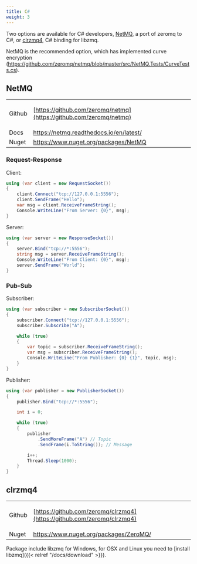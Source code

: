 ```yaml
---
title: C#
weight: 3
---
```


Two options are available for C# developers, [NetMQ](https://github.com/zeromq/netmq), a port of zeromq to C#, or [clrzmq4](https://github.com/zeromq/clrzmq4), C# binding for libzmq.

NetMQ is the recommended option, which has implemented curve encryption (https://github.com/zeromq/netmq/blob/master/src/NetMQ.Tests/CurveTests.cs).

## NetMQ

<table>
<tr><td>Github</td><td>

[https://github.com/zeromq/netmq](https://github.com/zeromq/netmq)

</td></tr>
    <tr><td>Docs</td><td><a href="https://netmq.readthedocs.io/en/latest/" target="_blank">https://netmq.readthedocs.io/en/latest/</a></td></tr>
<tr><td>Nuget</td><td><a href="https://www.nuget.org/packages/NetMQ" target="_blank">https://www.nuget.org/packages/NetMQ</a></td></tr>
</table>

### Request-Response

Client:
```csharp
using (var client = new RequestSocket())
{
    client.Connect("tcp://127.0.0.1:5556");
    client.SendFrame("Hello");
    var msg = client.ReceiveFrameString();
    Console.WriteLine("From Server: {0}", msg);
}
```

Server:
```csharp
using (var server = new ResponseSocket())
{
    server.Bind("tcp://*:5556");
    string msg = server.ReceiveFrameString();
    Console.WriteLine("From Client: {0}", msg);
    server.SendFrame("World");
}
```

### Pub-Sub

Subscriber:
```csharp
using (var subscriber = new SubscriberSocket())
{
    subscriber.Connect("tcp://127.0.0.1:5556");
    subscriber.Subscribe("A");

    while (true)
    {
        var topic = subscriber.ReceiveFrameString();
        var msg = subscriber.ReceiveFrameString();
        Console.WriteLine("From Publisher: {0} {1}", topic, msg);
    }
}
```

Publisher:
```csharp
using (var publisher = new PublisherSocket())
{
    publisher.Bind("tcp://*:5556");

    int i = 0;

    while (true)
    {
        publisher
            .SendMoreFrame("A") // Topic
            .SendFrame(i.ToString()); // Message

        i++;
        Thread.Sleep(1000);
    }
}
```

## clrzmq4

<table>
<tr><td>Github</td><td>
    
[https://github.com/zeromq/clrzmq4](https://github.com/zeromq/clrzmq4)
    
</td></tr>
<tr><td>Nuget</td><td><a href="https://www.nuget.org/packages/ZeroMQ/" target="_blank">https://www.nuget.org/packages/ZeroMQ/</a></td></tr>
</table>

Package include libzmq for Windows, for OSX and Linux you need to [install libzmq]({{< relref "/docs/download" >}}).


